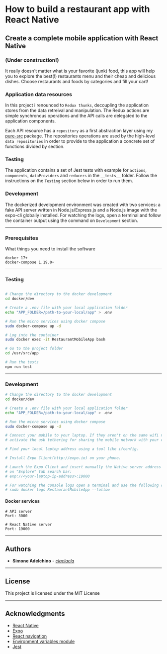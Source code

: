 # How to build a restaurant app with React Native

## Create a complete mobile application with React Native

### (Under construction!)

It really doesn't matter what is your favorite (junk) food, this app will help you to explore the best(!) restaurants menu and their cheap and delicious dishes. Choose restaurants and foods by categories and fill your cart!

### Application data resources

In this project i renounced to `Redux thunks`, decoupling the application stores from the data retreival and manipulation. The Redux actions are simple synchronous operations and the API calls are delegated to the application components. 

Each API resource has a `repository` as a first abstraction layer using my [pure-src](https://github.com/claclacla/PureSrc-A-functional-programming-approach-to-the-repository-pattern) package. The repositories operations are used by the high-level `data repositories` in order to provide to the application a concrete set of functions divided by section.

### Testing

The application contains a set of Jest tests with example for `actions`, `components`, `dataProviders` and `reducers` in the `__tests__` folder. Follow the instructions on the `Testing` section below in order to run them.

### Development

The dockerized development environment was created with two services: a fake API server written in Node.js/Express.js and a Node.js image with the expo-cli globally installed. 
For watching the logs, open a terminal and follow the container output using the command on `Development` section.

--------------------------------------------------------------------------------

### Prerequisites

What things you need to install the software

```
docker 17+
docker-compose 1.19.0+

```

--------------------------------------------------------------------------------

### Testing

```bash

# Change the directory to the docker development 
cd docker/dev

# Create a .env file with your local application folder
echo "APP_FOLDER=/path-to-your-local/app" > .env 

# Run the micro services using docker compose
sudo docker-compose up -d

# Log into the container 
sudo docker exec -it RestaurantMobileApp bash

# Go to the project folder
cd /usr/src/app

# Run the tests
npm run test

```

--------------------------------------------------------------------------------

### Development

```bash
# Change the directory to the docker development 
cd docker/dev

# Create a .env file with your local application folder
echo "APP_FOLDER=/path-to-your-local/app" > .env 

# Run the micro services using docker compose
sudo docker-compose up -d

# Connect your mobile to your laptop. If they aren't on the same wifi network,
# activate the usb tethering for sharing the mobile network with your computer.

# Find your local laptop address using a tool like ifconfig.

# Install Expo Client(http://expo.io) on your phone. 

# Launch the Expo Client and insert manually the Native server address
# on "Explore" tab search bar:
# exp://<your-laptop-ip-address>:19000

# For watching the console logs open a terminal and use the following command:
# sudo docker logs RestaurantMobileApp --follow

```

#### Docker services

```
# API server
Port: 3000

# React Native server
Port: 19000

```

--------------------------------------------------------------------------------

## Authors

- **Simone Adelchino** - [_claclacla_](https://twitter.com/_claclacla_)

--------------------------------------------------------------------------------

## License

This project is licensed under the MIT License

--------------------------------------------------------------------------------

## Acknowledgments

- [React Native](https://facebook.github.io/react-native)
- [Expo](https://expo.io)
- [React navigation](https://reactnavigation.org)
- [Environment variables module](https://github.com/zetachang/react-native-dotenv)
- [Jest](https://jestjs.io)